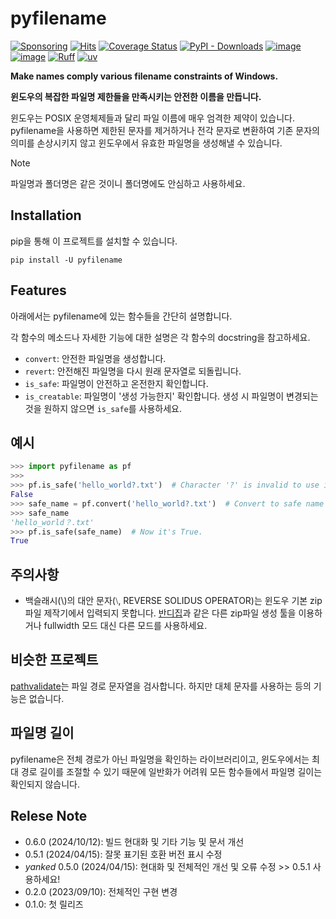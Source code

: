 # pyfilename

[![Sponsoring](https://img.shields.io/badge/Github_Sponsor-blue?logo=githubsponsors&logoColor=white&labelColor=gray)](https://github.com/sponsors/ilotoki0804)
[![Hits](https://hits.seeyoufarm.com/api/count/incr/badge.svg?url=https%3A%2F%2Fgithub.com%2Filotoki0804%2Fpyfilename&count_bg=%2379C83D&title_bg=%23555555&icon=&icon_color=%23E7E7E7&title=hits&edge_flat=false)](https://github.com/ilotoki0804/pyfilename)
[![Coverage Status](https://coveralls.io/repos/github/ilotoki0804/pyfilename/badge.svg?branch=master)](https://coveralls.io/github/ilotoki0804/pyfilename?branch=master)
[![PyPI - Downloads](https://img.shields.io/pypi/dm/pyfilename)](https://pypi.org/project/pyfilename/)
[![image](https://img.shields.io/pypi/l/pyfilename.svg)](https://github.com/ilotoki0804/pyfilename/blob/main/LICENSE)
[![image](https://img.shields.io/pypi/pyversions/pyfilename.svg)](https://pypi.org/project/pyfilename/)
[![Ruff](https://img.shields.io/endpoint?url=https://raw.githubusercontent.com/astral-sh/ruff/main/assets/badge/v2.json)](https://github.com/ilotoki0804/pyfilename/blob/main/pyproject.toml)
[![uv](https://img.shields.io/endpoint?url=https://raw.githubusercontent.com/astral-sh/uv/main/assets/badge/v0.json)](https://github.com/ilotoki0804/pyfilename/blob/main/pyproject.toml)

**Make names comply various filename constraints of Windows.**

**윈도우의 복잡한 파일명 제한들을 만족시키는 안전한 이름을 만듭니다.**

윈도우는 POSIX 운영체제들과 달리 파일 이름에 매우 엄격한 제약이 있습니다.
pyfilename을 사용하면 제한된 문자를 제거하거나 전각 문자로 변환하여 기존 문자의 의미를 손상시키지 않고
윈도우에서 유효한 파일명을 생성해낼 수 있습니다.

> [!NOTE]
> 파일명과 폴더명은 같은 것이니 폴더명에도 안심하고 사용하세요.

## Installation

pip을 통해 이 프로젝트를 설치할 수 있습니다.

```console
pip install -U pyfilename
```

## Features

아래에서는 pyfilename에 있는 함수들을 간단히 설명합니다.

각 함수의 메소드나 자세한 기능에 대한 설명은 각 함수의 docstring을 참고하세요.

* `convert`: 안전한 파일명을 생성합니다.
* `revert`: 안전해진 파일명을 다시 원래 문자열로 되돌립니다.
* `is_safe`: 파일명이 안전하고 온전한지 확인합니다.
* `is_creatable`: 파일명이 '생성 가능한지' 확인합니다. 생성 시 파일명이 변경되는 것을 원하지 않으면 `is_safe`를 사용하세요.

## 예시

```python
>>> import pyfilename as pf
>>>
>>> pf.is_safe('hello_world?.txt')  # Character '?' is invalid to use in file name
False
>>> safe_name = pf.convert('hello_world?.txt')  # Convert to safe name
>>> safe_name
'hello_world？.txt'
>>> pf.is_safe(safe_name)  # Now it's True.
True
```

## 주의사항

* 백슬래시(\\)의 대안 문자(⧵, REVERSE SOLIDUS OPERATOR)는 윈도우 기본 zip 파일 제작기에서 입력되지 못합니다. [반디집](https://kr.bandisoft.com/bandizip/)과 같은 다른 zip파일 생성 툴을 이용하거나 fullwidth 모드 대신 다른 모드를 사용하세요.

## 비슷한 프로젝트

[pathvalidate](https://github.com/thombashi/pathvalidate)는 파일 경로 문자열을 검사합니다. 하지만 대체 문자를 사용하는 등의 기능은 없습니다.

## 파일명 길이

pyfilename은 전체 경로가 아닌 파일명을 확인하는 라이브러리이고, 윈도우에서는 최대 경로 길이를 조절할 수 있기 때문에 일반화가 어려워 모든 함수들에서 파일명 길이는 확인되지 않습니다.

## Relese Note

* 0.6.0 (2024/10/12): 빌드 현대화 및 기타 기능 및 문서 개선
* 0.5.1 (2024/04/15): 잘못 표기된 호환 버전 표시 수정
* _yanked_ 0.5.0 (2024/04/15): 현대화 및 전체적인 개선 및 오류 수정 >> 0.5.1 사용하세요!
* 0.2.0 (2023/09/10): 전체적인 구현 변경
* 0.1.0: 첫 릴리즈
